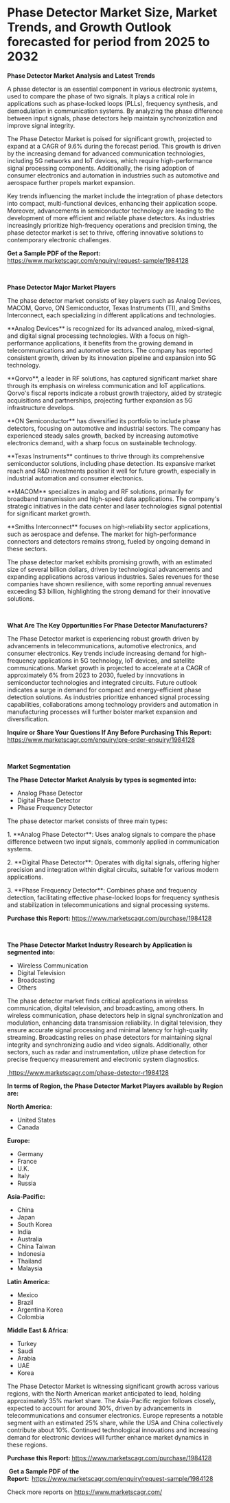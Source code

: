 <p><h1>Phase Detector Market Size, Market Trends, and Growth Outlook forecasted for period from 2025 to 2032</h1></p><p><strong>Phase Detector Market Analysis and Latest Trends</strong></p>
<p><p>A phase detector is an essential component in various electronic systems, used to compare the phase of two signals. It plays a critical role in applications such as phase-locked loops (PLLs), frequency synthesis, and demodulation in communication systems. By analyzing the phase difference between input signals, phase detectors help maintain synchronization and improve signal integrity.</p><p>The Phase Detector Market is poised for significant growth, projected to expand at a CAGR of 9.6% during the forecast period. This growth is driven by the increasing demand for advanced communication technologies, including 5G networks and IoT devices, which require high-performance signal processing components. Additionally, the rising adoption of consumer electronics and automation in industries such as automotive and aerospace further propels market expansion. </p><p>Key trends influencing the market include the integration of phase detectors into compact, multi-functional devices, enhancing their application scope. Moreover, advancements in semiconductor technology are leading to the development of more efficient and reliable phase detectors. As industries increasingly prioritize high-frequency operations and precision timing, the phase detector market is set to thrive, offering innovative solutions to contemporary electronic challenges.</p></p>
<p><strong>Get a Sample PDF of the Report:&nbsp;</strong> <a href="https://www.marketscagr.com/enquiry/request-sample/1984128?utm_campaign=2299&utm_medium=2&utm_source=Github&utm_content=ia&utm_term=12022025&utm_id=phase-detector">https://www.marketscagr.com/enquiry/request-sample/1984128</a></p>
<p>&nbsp;</p>
<p><strong>Phase Detector Major Market Players</strong></p>
<p><p>The phase detector market consists of key players such as Analog Devices, MACOM, Qorvo, ON Semiconductor, Texas Instruments (TI), and Smiths Interconnect, each specializing in different applications and technologies. </p><p>**Analog Devices** is recognized for its advanced analog, mixed-signal, and digital signal processing technologies. With a focus on high-performance applications, it benefits from the growing demand in telecommunications and automotive sectors. The company has reported consistent growth, driven by its innovation pipeline and expansion into 5G technology. </p><p>**Qorvo**, a leader in RF solutions, has captured significant market share through its emphasis on wireless communication and IoT applications. Qorvo's fiscal reports indicate a robust growth trajectory, aided by strategic acquisitions and partnerships, projecting further expansion as 5G infrastructure develops.</p><p>**ON Semiconductor** has diversified its portfolio to include phase detectors, focusing on automotive and industrial sectors. The company has experienced steady sales growth, backed by increasing automotive electronics demand, with a sharp focus on sustainable technology.</p><p>**Texas Instruments** continues to thrive through its comprehensive semiconductor solutions, including phase detection. Its expansive market reach and R&D investments position it well for future growth, especially in industrial automation and consumer electronics.</p><p>**MACOM** specializes in analog and RF solutions, primarily for broadband transmission and high-speed data applications. The company's strategic initiatives in the data center and laser technologies signal potential for significant market growth.</p><p>**Smiths Interconnect** focuses on high-reliability sector applications, such as aerospace and defense. The market for high-performance connectors and detectors remains strong, fueled by ongoing demand in these sectors.</p><p>The phase detector market exhibits promising growth, with an estimated size of several billion dollars, driven by technological advancements and expanding applications across various industries. Sales revenues for these companies have shown resilience, with some reporting annual revenues exceeding $3 billion, highlighting the strong demand for their innovative solutions.</p></p>
<p>&nbsp;</p>
<p><strong>What Are The Key Opportunities For Phase Detector Manufacturers?</strong></p>
<p><p>The Phase Detector market is experiencing robust growth driven by advancements in telecommunications, automotive electronics, and consumer electronics. Key trends include increasing demand for high-frequency applications in 5G technology, IoT devices, and satellite communications. Market growth is projected to accelerate at a CAGR of approximately 6% from 2023 to 2030, fueled by innovations in semiconductor technologies and integrated circuits. Future outlook indicates a surge in demand for compact and energy-efficient phase detection solutions. As industries prioritize enhanced signal processing capabilities, collaborations among technology providers and automation in manufacturing processes will further bolster market expansion and diversification.</p></p>
<p><strong>Inquire or Share Your Questions If Any Before Purchasing This Report:</strong> <a href="https://www.marketscagr.com/enquiry/pre-order-enquiry/1984128?utm_campaign=2299&utm_medium=2&utm_source=Github&utm_content=ia&utm_term=12022025&utm_id=phase-detector">https://www.marketscagr.com/enquiry/pre-order-enquiry/1984128</a></p>
<p>&nbsp;</p>
<p><strong>Market Segmentation</strong></p>
<p><strong>The Phase Detector Market Analysis by types is segmented into:</strong></p>
<p><ul><li>Analog Phase Detector</li><li>Digital Phase Detector</li><li>Phase Frequency Detector</li></ul></p>
<p><p>The phase detector market consists of three main types: </p><p>1. **Analog Phase Detector**: Uses analog signals to compare the phase difference between two input signals, commonly applied in communication systems.</p><p>2. **Digital Phase Detector**: Operates with digital signals, offering higher precision and integration within digital circuits, suitable for various modern applications.</p><p>3. **Phase Frequency Detector**: Combines phase and frequency detection, facilitating effective phase-locked loops for frequency synthesis and stabilization in telecommunications and signal processing systems.</p></p>
<p><strong>Purchase this Report:&nbsp;</strong><a href="https://www.marketscagr.com/purchase/1984128?utm_campaign=2299&utm_medium=2&utm_source=Github&utm_content=ia&utm_term=12022025&utm_id=phase-detector">https://www.marketscagr.com/purchase/1984128</a></p>
<p>&nbsp;</p>
<p><strong>The Phase Detector Market Industry Research by Application is segmented into:</strong></p>
<p><ul><li>Wireless Communication</li><li>Digital Television</li><li>Broadcasting</li><li>Others</li></ul></p>
<p><p>The phase detector market finds critical applications in wireless communication, digital television, and broadcasting, among others. In wireless communication, phase detectors help in signal synchronization and modulation, enhancing data transmission reliability. In digital television, they ensure accurate signal processing and minimal latency for high-quality streaming. Broadcasting relies on phase detectors for maintaining signal integrity and synchronizing audio and video signals. Additionally, other sectors, such as radar and instrumentation, utilize phase detection for precise frequency measurement and electronic system diagnostics.</p></p>
<p><a href="https://www.marketscagr.com/phase-detector-r1984128?utm_campaign=2299&utm_medium=2&utm_source=Github&utm_content=ia&utm_term=12022025&utm_id=phase-detector">&nbsp;https://www.marketscagr.com/phase-detector-r1984128</a></p>
<p><strong>In terms of Region, the Phase Detector Market Players available by Region are:</strong></p>
<p>
    <p> <strong> North America: </strong>
        <ul>
            <li>United States</li>
            <li>Canada</li>
        </ul>
        </p> 
    <p> <strong> Europe: </strong>
        <ul>
            <li>Germany</li>
            <li>France</li>
            <li>U.K.</li>
            <li>Italy</li>
            <li>Russia</li>
        </ul>
        </p> 
    <p> <strong> Asia-Pacific: </strong>
        <ul>
            <li>China</li>
            <li>Japan</li>
            <li>South Korea</li>
            <li>India</li>
            <li>Australia</li>
            <li>China Taiwan</li>
            <li>Indonesia</li>
            <li>Thailand</li>
            <li>Malaysia</li>
        </ul>
        </p> 
    <p> <strong> Latin America: </strong>
        <ul>
            <li>Mexico</li>
            <li>Brazil</li>
            <li>Argentina Korea</li>
            <li>Colombia</li>
        </ul>
        </p> 
    <p> <strong> Middle East & Africa: </strong>
        <ul>
            <li>Turkey</li>
            <li>Saudi</li>
            <li>Arabia</li>
            <li>UAE</li>
            <li>Korea</li>
        </ul>
    </p>
    </p>
<p><p>The Phase Detector Market is witnessing significant growth across various regions, with the North American market anticipated to lead, holding approximately 35% market share. The Asia-Pacific region follows closely, expected to account for around 30%, driven by advancements in telecommunications and consumer electronics. Europe represents a notable segment with an estimated 25% share, while the USA and China collectively contribute about 10%. Continued technological innovations and increasing demand for electronic devices will further enhance market dynamics in these regions.</p></p>
<p><strong>Purchase this Report: </strong><a href="https://www.marketscagr.com/purchase/1984128?utm_campaign=2299&utm_medium=2&utm_source=Github&utm_content=ia&utm_term=12022025&utm_id=phase-detector">https://www.marketscagr.com/purchase/1984128</a></p>
<p>&nbsp;<strong>Get a Sample PDF of the Report:&nbsp;&nbsp;</strong><a href="https://www.marketscagr.com/enquiry/request-sample/1984128?utm_campaign=2299&utm_medium=2&utm_source=Github&utm_content=ia&utm_term=12022025&utm_id=phase-detector">https://www.marketscagr.com/enquiry/request-sample/1984128</a></p>
<p><strong></strong></p>
<p>Check more reports on <a href="https://www.marketscagr.com/?utm_campaign=2299&utm_medium=2&utm_source=Github&utm_content=ia&utm_term=12022025&utm_id=phase-detector">https://www.marketscagr.com/</a></p>